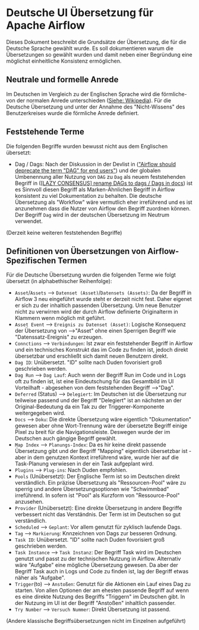 <!--
 Licensed to the Apache Software Foundation (ASF) under one
 or more contributor license agreements.  See the NOTICE file
 distributed with this work for additional information
 regarding copyright ownership.  The ASF licenses this file
 to you under the Apache License, Version 2.0 (the
 "License"); you may not use this file except in compliance
 with the License.  You may obtain a copy of the License at

   http://www.apache.org/licenses/LICENSE-2.0

 Unless required by applicable law or agreed to in writing,
 software distributed under the License is distributed on an
 "AS IS" BASIS, WITHOUT WARRANTIES OR CONDITIONS OF ANY
 KIND, either express or implied.  See the License for the
 specific language governing permissions and limitations
 under the License.
 -->

# Deutsche UI Übersetzung für Apache Airflow

Dieses Dokument beschreibt die Grundsätze der Übersetzung, die für die Deutsche
Sprache gewählt wurde. Es soll dokumentieren warum die Übersetzungen so gewählt
wurden und damit neben einer Begründung eine möglichst einheitliche Konsistenz
ermöglichen.

## Neutrale und formelle Anrede

Im Deutschen im Vergleich zu der Englischen Sprache wird die förmliche- von der
normalen Anrede unterschieden
([Siehe: Wikipedia](https://de.wikipedia.org/wiki/Anrede)). Für die Deutsche
Übersetzung und unter der Annahme des "Nicht-Wissens" des Benutzerkreises wurde
die förmliche Anrede definiert.

## Feststehende Terme

Die folgenden Begriffe wurden bewusst nicht aus dem Englischen übersetzt:

- Dag / Dags: Nach der Diskussion in der Devlist in
  (["Airflow should deprecate the term "DAG" for end users"](https://lists.apache.org/thread/lktrzqkzrpvc1cyctxz7zxfmc0fwtq2j))
  und der globalen Umbenennung aller Nutzung von `DAG` zu `Dag` als neuem
  feststehenden Begriff in
  ([[LAZY CONSENSUS] rename DAGs to dags / Dags in docs](https://lists.apache.org/thread/24hs06s39l73gj2h4o8l5dr2czgg2gw0))
  ist es Sinnvoll diesen Begriff als Marken-Ähnlichen Begriff in Airflow
  konsistent zu viel Dokumentation zu behalten. Die deutsche Übersetzung als
  "Workflow" wäre vermutlich eher irreführend und es ist anzunehmen dass die
  Nutzer von Airflow den Begriff zuordnen können.
  Der Begriff `Dag` wird in der deutschen Übersetzung im Neutrum verwendet.

(Derzeit keine weiteren feststehenden Begriffe)

## Definitionen von Übersetzungen von Airflow-Spezifischen Termen

Für die Deutsche Übersetzung wurden die folgenden Terme wie folgt übersetzt
(in alphabethischer Reihenfolge):

- `Asset`/`Assets` --> `Datenset (Asset)`/`Datensets (Assets)`:
  Da der Begriff in Airflow 3 neu eingeführt wurde steht er derzeit nicht fest.
  Daher eigenet er sich zu der inhaltich passenden Übersetzung. Um neue
  Benutzer nicht zu verwirren wird der durch Airflow definierte Originalterm in
  Klammern wenn möglich mit geführt.
- `Asset Event` --> `Ereignis zu Datenset (Asset)`: Logische Konsequenz der
  Übersetzung von -->"Asset" ohne einen Sperrigen Begriff wie
  "Datenssatz-Ereignis" zu erzeugen.
- `Connctions` --> `Verbindungen`: Ist zwar ein feststehender Begriff in
  Airflow und ein technisches Konstrukt das im Code zu finden ist, jedoch
  direkt übersetzbar und erschließt sich damit neuen Benutzern direkt.
- `Dag ID`: Unübersetzt. "ID" sollte nach Duden fovorisiert groß geschrieben
  werden.
- `Dag Run` --> `Dag Lauf`: Auch wenn der Begriff Run im Code und in Logs oft
  zu finden ist, ist eine Eindeutschung für das Gesamtbild im UI Vorteilhaft -
  abgesehen von dem feststehenden Begriff -->"Dag".
- `Deferred` (Status) --> `Delegiert`: Im Deutschen ist die Übersetzung nur
  teilweise passend und der Begriff "Delegiert" ist an nächsten an der
  Original-Bedeutung da ein Tak zu der Triggerer-Komponente weitergegeben wird.
- `Docs` --> `Doku`: Die direkte Übersetzung wäre eigentlich "Dokumentation"
  gewesen aber ohne Wort-Trennung wäre der übersetzte Begriff einige Pixel zu
  breit für die Navigationsleiste. Deswegen wurde der im Deutschen auch
  gängige Begriff gewählt.
- `Map Index` --> `Planungs-Index`: Da es hir keine direkt passende Übersetzung
  gibt und der Begriff "Mapping" eigentlich übersetzbar ist - aber in dem
  genutzen Kontext irreführend wäre, wurde hier auf die Task-Planung verwiesen
  in der ein Task aufgeplant wird.
- `Plugins` --> `Plug-ins`: Nach Duden empfohlen.
- `Pools` (Unübersetzt): Der Englische Term ist so im Deutschen direkt
  verständlich. Ein präzise Übersetzung als "Ressourcen-Pool" wäre zu sperrig
  und andere Übersetzungsoptionen wie "Schwimmbad" irreführend. In sofern ist
  "Pool" als Kurzform von "Ressource-Pool" anzusehen.
- `Provider` (Unübersetzt): Eine direkte Übersetzung in andere Begriffe
  verbessert nicht das Verständnis. Der Term ist im Deutschen so gut
  verständlich.
- `Scheduled` --> `Geplant`: Vor allem genutzt für zyklisch laufende Dags.
- `Tag` --> `Markierung`: Knnzeichnen von Dags zur besseren Ordnung.
- `Task ID`: Unübersetzt. "ID" sollte nach Duden fovorisiert groß geschrieben
  werden.
- `Task Instance` --> `Task Instanz`: Der Begriff Task wird im Deutschen
  genutzt und passt zu der technischen Nutzung in Airflow. Alternativ wäre
  "Aufgabe" eine mögliche Übersetzung gewesen. Da aber der Begriff Task auch in
  Logs und Code zu finden ist, lag der Begriff etwas näher als "Aufgabe".
- `Trigger`(to) --> `Anstoßen`: Genutzt für die Aktionen ein Lauf eines Dag zu
  starten. Von allen Optionen der am ehesten passende Begriff auf wenn es eine
  direkte Nutzung des Begriffs "Triggern" im Deutschen gibt. In der Nutzung im
  UI ist der Begriff "Anstoßen" inhaltlich passender.
- `Try Number` --> `Versuch Nummer`: Direkt Übersetzung ist passend.

(Andere klassische Begriffsübersetzungen nicht im Einzelnen aufgeführt)
